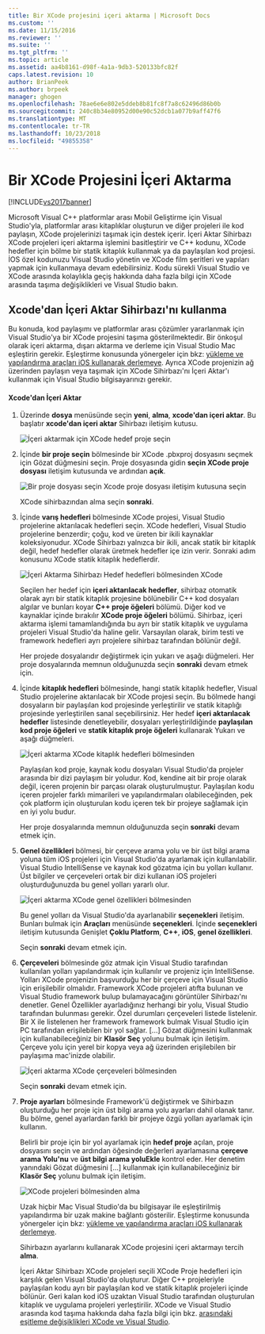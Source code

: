 ```yaml
---
title: Bir XCode projesini içeri aktarma | Microsoft Docs
ms.custom: ''
ms.date: 11/15/2016
ms.reviewer: ''
ms.suite: ''
ms.tgt_pltfrm: ''
ms.topic: article
ms.assetid: aa4b8161-d98f-4a1a-9db3-520133bfc82f
caps.latest.revision: 10
author: BrianPeek
ms.author: brpeek
manager: ghogen
ms.openlocfilehash: 78ae6e6e802e5ddeb8b81fc8f7a8c62496d86b0b
ms.sourcegitcommit: 240c8b34e80952d00e90c52dcb1a077b9aff47f6
ms.translationtype: MT
ms.contentlocale: tr-TR
ms.lasthandoff: 10/23/2018
ms.locfileid: "49855358"
---
```

# <a name="import-an-xcode-project"></a>Bir XCode Projesini İçeri Aktarma
[!INCLUDE[vs2017banner](../includes/vs2017banner.md)]

  
Microsoft Visual C++ platformlar arası Mobil Geliştirme için Visual Studio'yla, platformlar arası kitaplıklar oluşturun ve diğer projeleri ile kod paylaşın, XCode projelerinizi taşımak için destek içerir. İçeri Aktar Sihirbazı XCode projeleri içeri aktarma işlemini basitleştirir ve C++ kodunu, XCode hedefler için bölme bir statik kitaplık kullanmak ya da paylaşılan kod projesi. İOS özel kodunuzu Visual Studio yönetin ve XCode film şeritleri ve yapıları yapmak için kullanmaya devam edebilirsiniz. Kodu sürekli Visual Studio ve XCode arasında kolaylıkla geçiş hakkında daha fazla bilgi için XCode arasında taşıma değişiklikleri ve Visual Studio bakın.  
  
## <a name="using-the-import-from-xcode-wizard"></a>Xcode'dan İçeri Aktar Sihirbazı'nı kullanma  
 Bu konuda, kod paylaşımı ve platformlar arası çözümler yararlanmak için Visual Studio'ya bir XCode projesini taşıma gösterilmektedir. Bir önkoşul olarak içeri aktarma, dışarı aktarma ve derleme için Visual Studio Mac eşleştirin gerekir. Eşleştirme konusunda yönergeler için bkz: [yükleme ve yapılandırma araçları iOS kullanarak derlemeye](../cross-platform/install-and-configure-tools-to-build-using-ios.md). Ayrıca XCode projenizin ağ üzerinden paylaşın veya taşımak için XCode Sihirbazı'nı İçeri Aktar'ı kullanmak için Visual Studio bilgisayarınızı gerekir.  
  
#### <a name="import-from-xcode"></a>Xcode'dan İçeri Aktar  
  
1. Üzerinde **dosya** menüsünde seçin **yeni**, **alma**, **xcode'dan içeri aktar**. Bu başlatır **xcode'dan içeri aktar** Sihirbazı iletişim kutusu.  
  
    ![İçeri aktarmak için XCode hedef proje seçin](../cross-platform/media/cppmdd-u2-importxcode-choose.PNG "CPPMDD_U2_ImportXCode_Choose")  
  
2. İçinde **bir proje seçin** bölmesinde bir XCode .pbxproj dosyasını seçmek için Gözat düğmesini seçin. Proje dosyasında gidin **seçin XCode proje dosyası** iletişim kutusunda ve ardından **açık**.  
  
    ![Bir proje dosyası seçin Xcode proje dosyası iletişim kutusuna seçin](../cross-platform/media/cppmdd-u2-importxcode-browse.PNG "CPPMDD_U2_ImportXCode_Browse")  
  
    XCode sihirbazından alma seçin **sonraki**.  
  
3. İçinde **varış hedefleri** bölmesinde XCode projesi, Visual Studio projelerine aktarılacak hedefleri seçin. XCode hedefleri, Visual Studio projelerine benzerdir; çoğu, kod ve üreten bir ikili kaynaklar koleksiyonudur. XCode Sihirbazı yalnızca bir ikili, ancak statik bir kitaplık değil, hedef hedefler olarak üretmek hedefler içe izin verir. Sonraki adım konusunu XCode statik kitaplık hedeflerdir.  
  
    ![İçeri Aktarma Sihirbazı Hedef hedefleri bölmesinden XCode](../cross-platform/media/cppmdd-u2-importxcode-destination.jpg "CPPMDD_U2_ImportXCode_Destination")  
  
    Seçilen her hedef için **içeri aktarılacak hedefler**, sihirbaz otomatik olarak ayrı bir statik kitaplık projesine bölünebilir C++ kod dosyaları algılar ve bunları koyar **C++ proje öğeleri** bölümü. Diğer kod ve kaynaklar içinde bırakılır **XCode proje öğeleri** bölümü. Sihirbaz, içeri aktarma işlemi tamamlandığında bu ayrı bir statik kitaplık ve uygulama projeleri Visual Studio'da haline gelir. Varsayılan olarak, birim testi ve framework hedefleri ayrı projelere sihirbaz tarafından bölünür değil.  
  
    Her projede dosyalarıdır değiştirmek için yukarı ve aşağı düğmeleri. Her proje dosyalarında memnun olduğunuzda seçin **sonraki** devam etmek için.  
  
4. İçinde **kitaplık hedefleri** bölmesinde, hangi statik kitaplık hedefler, Visual Studio projelerine aktarılacak bir XCode projesi seçin. Bu bölmede hangi dosyaların bir paylaşılan kod projesinde yerleştirilir ve statik kitaplığı projesinde yerleştirilen sanal seçebilirsiniz. Her hedef **içeri aktarılacak hedefler** listesinde denetleyebilir, dosyaları yerleştirildiğinde **paylaşılan kod proje öğeleri** ve **statik kitaplık proje öğeleri** kullanarak Yukarı ve aşağı düğmeleri.  
  
    ![İçeri aktarma XCode kitaplık hedefleri bölmesinden](../cross-platform/media/cppmdd-u2-importxcode-library.jpg "CPPMDD_U2_ImportXCode_Library")  
  
    Paylaşılan kod proje, kaynak kodu dosyaları Visual Studio'da projeler arasında bir dizi paylaşım bir yoludur. Kod, kendine ait bir proje olarak değil, içeren projenin bir parçası olarak oluşturulmuştur. Paylaşılan kodu içeren projeler farklı mimarileri ve yapılandırmaları olabileceğinden, pek çok platform için oluşturulan kodu içeren tek bir projeye sağlamak için en iyi yolu budur.  
  
    Her proje dosyalarında memnun olduğunuzda seçin **sonraki** devam etmek için.  
  
5. **Genel özellikleri** bölmesi, bir çerçeve arama yolu ve bir üst bilgi arama yoluna tüm iOS projeleri için Visual Studio'da ayarlamak için kullanılabilir. Visual Studio IntelliSense ve kaynak kod gözatma için bu yolları kullanır. Üst bilgiler ve çerçeveleri ortak bir dizi kullanan iOS projeleri oluşturduğunuzda bu genel yolları yararlı olur.  
  
    ![İçeri aktarma XCode genel özellikleri bölmesinden](../cross-platform/media/cppmdd-u2-importxcode-global.jpg "CPPMDD_U2_ImportXCode_Global")  
  
    Bu genel yolları da Visual Studio'da ayarlanabilir **seçenekleri** iletişim. Bunları bulmak için **Araçları** menüsünde **seçenekleri**. İçinde **seçenekleri** iletişim kutusunda Genişlet **Çoklu Platform**, **C++**, **iOS**, **genel özellikleri**.  
  
    Seçin **sonraki** devam etmek için.  
  
6. **Çerçeveleri** bölmesinde göz atmak için Visual Studio tarafından kullanılan yolları yapılandırmak için kullanılır ve projeniz için IntelliSense. Yolları XCode projenizin başvurduğu her bir çerçeve için Visual Studio için erişilebilir olmalıdır. Framework XCode projeleri atıfta bulunan ve Visual Studio framework bulup bulamayacağını görüntüler Sihirbazı'nı denetler. Genel Özellikler ayarladığınız herhangi bir yolu, Visual Studio tarafından bulunması gerekir. Özel durumları çerçeveleri listede listelenir. Bir X ile listelenen her framework framework bulmak Visual Studio için PC tarafından erişilebilen bir yol sağlar. [...] Gözat düğmesini kullanmak için kullanabileceğiniz bir **Klasör Seç** yolunu bulmak için iletişim. Çerçeve yolu için yerel bir kopya veya ağ üzerinden erişilebilen bir paylaşıma mac'inizde olabilir.  
  
    ![İçeri aktarma XCode çerçeveleri bölmesinden](../cross-platform/media/cppmdd-u2-importxcode-frameworks.jpg "CPPMDD_U2_ImportXCode_Frameworks")  
  
    Seçin **sonraki** devam etmek için.  
  
7. **Proje ayarları** bölmesinde Framework'ü değiştirmek ve Sihirbazın oluşturduğu her proje için üst bilgi arama yolu ayarları dahil olanak tanır. Bu bölme, genel ayarlardan farklı bir projeye özgü yolları ayarlamak için kullanın.  
  
    Belirli bir proje için bir yol ayarlamak için **hedef proje** açılan, proje dosyasını seçin ve ardından öğesinde değerleri ayarlamasına **çerçeve arama Yolu'nu** ve **üst bilgi arama yoluEkle** kontrol eder. Her denetim yanındaki Gözat düğmesini […] kullanmak için kullanabileceğiniz bir **Klasör Seç** yolunu bulmak için iletişim.  
  
    ![XCode projeleri bölmesinden alma](../cross-platform/media/cppmdd-u2-importxcode-projects.jpg "CPPMDD_U2_ImportXCode_Projects")  
  
    Uzak hiçbir Mac Visual Studio'da bu bilgisayar ile eşleştirilmiş yapılandırma bir uzak makine bağlantı gösterilir. Eşleştirme konusunda yönergeler için bkz: [yükleme ve yapılandırma araçları iOS kullanarak derlemeye](../cross-platform/install-and-configure-tools-to-build-using-ios.md).  
  
    Sihirbazın ayarlarını kullanarak XCode projesini içeri aktarmayı tercih **alma**.  
  
   İçeri Aktar Sihirbazı XCode projeleri seçili XCode Proje hedefleri için karşılık gelen Visual Studio'da oluşturur. Diğer C++ projeleriyle paylaşılan kodu ayrı bir paylaşılan kod ve statik kitaplık projeleri içinde bölünür. Geri kalan kod iOS uzaktan Visual Studio tarafından oluşturulan kitaplık ve uygulama projeleri yerleştirilir. XCode ve Visual Studio arasında kod taşıma hakkında daha fazla bilgi için bkz. [arasındaki eşitleme değişiklikleri XCode ve Visual Studio](../cross-platform/sync-changes-between-xcode-and-visual-studio.md).

